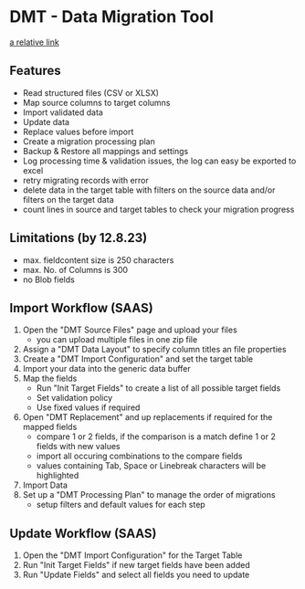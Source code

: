 # DMT - Data Migration Tool #

[a relative link](Guides/02%20-%20Empfohlene%20Vorgehensweise.md)

## Features ##
- Read structured files (CSV or XLSX)
- Map source columns to target columns
- Import validated data
- Update data
- Replace values before import
- Create a migration processing plan
- Backup & Restore all mappings and settings
- Log processing time & validation issues, the log can easy be exported to excel
- retry migrating records with error
- delete data in the target table with filters on the source data and/or filters on the target data
- count lines in source and target tables to check your migration progress

## Limitations (by 12.8.23) ##
- max. fieldcontent size is 250 characters
- max. No. of Columns is 300
- no Blob fields

## Import Workflow (SAAS) ##
1. Open the "DMT Source Files" page and upload your files
   - you can upload multiple files in one zip file
2. Assign a "DMT Data Layout" to specify column titles an file properties
3. Create a "DMT Import Configuration" and set the target table
4. Import your data into the generic data buffer
5. Map the fields
    - Run "Init Target Fields" to create a list of all possible target fields
    - Set validation policy
    - Use fixed values if required 
6. Open "DMT Replacement" and up replacements if required for the mapped fields
    - compare 1 or 2 fields, if the comparison is a match define 1 or 2 fields with new values 
    - import all occuring combinations to the compare fields
    - values containing Tab, Space or Linebreak characters will be highlighted
7. Import Data
8. Set up a "DMT Processing Plan" to manage the order of migrations
   - setup filters and default values for each step

## Update Workflow (SAAS) ##
1. Open the "DMT Import Configuration" for the Target Table
2. Run "Init Target Fields" if new target fields have been added
3. Run "Update Fields" and select all fields you need to update

